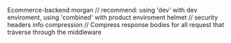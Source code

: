 Ecommerce-backend
morgan // recommend: using 'dev' with dev enviroment, using 'combined' with product enviroment 
helmet // security headers info 
compression // Compress response bodies for all request that traverse through the middleware
